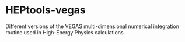 # HEPtools-vegas
Different versions of the VEGAS multi-dimensional numerical integration routine used in High-Energy Physics calculations
